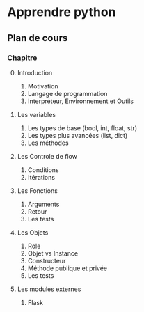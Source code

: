 # Apprendre python 

## Plan de cours

### Chapitre

0. Introduction
   1.  Motivation
   2.  Langage de programmation
   3.  Interpréteur, Environnement et Outils

1. Les variables
    1.  Les types de base (bool, int, float, str)
    2.  Les types plus avancées (list, dict)
    3.  Les méthodes

2.  Les Controle de flow
    1.  Conditions
    2.  Itérations

3.  Les Fonctions
    1.  Arguments
    2.  Retour
    3.  Les tests

4.  Les Objets
    1.  Role
    2.  Objet vs Instance
    3.  Constructeur
    4.  Méthode publique et privée
    5.  Les tests

5.  Les modules externes
    1.  Flask
